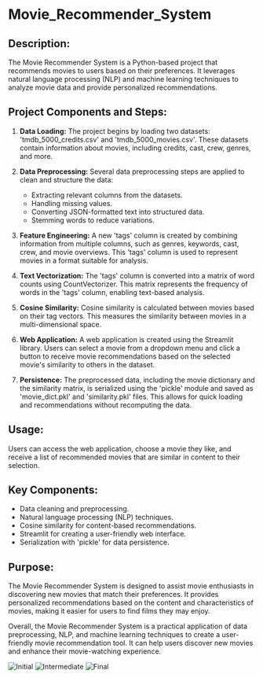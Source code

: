 # Movie_Recommender_System

## Description:
The Movie Recommender System is a Python-based project that recommends movies to users based on their preferences. It leverages natural language processing (NLP) and machine learning techniques to analyze movie data and provide personalized recommendations.

## **Project Components and Steps:**

1. **Data Loading:** The project begins by loading two datasets: 'tmdb_5000_credits.csv' and 'tmdb_5000_movies.csv'. These datasets contain information about movies, including credits, cast, crew, genres, and more.

2. **Data Preprocessing:** Several data preprocessing steps are applied to clean and structure the data:
   - Extracting relevant columns from the datasets.
   - Handling missing values.
   - Converting JSON-formatted text into structured data.
   - Stemming words to reduce variations.

3. **Feature Engineering:** A new 'tags' column is created by combining information from multiple columns, such as genres, keywords, cast, crew, and movie overviews. This 'tags' column is used to represent movies in a format suitable for analysis.

4. **Text Vectorization:** The 'tags' column is converted into a matrix of word counts using CountVectorizer. This matrix represents the frequency of words in the 'tags' column, enabling text-based analysis.

5. **Cosine Similarity:** Cosine similarity is calculated between movies based on their tag vectors. This measures the similarity between movies in a multi-dimensional space.

6. **Web Application:** A web application is created using the Streamlit library. Users can select a movie from a dropdown menu and click a button to receive movie recommendations based on the selected movie's similarity to others in the dataset.

7. **Persistence:** The preprocessed data, including the movie dictionary and the similarity matrix, is serialized using the 'pickle' module and saved as 'movie_dict.pkl' and 'similarity.pkl' files. This allows for quick loading and recommendations without recomputing the data.

## **Usage:**
Users can access the web application, choose a movie they like, and receive a list of recommended movies that are similar in content to their selection.

## **Key Components:**
- Data cleaning and preprocessing.
- Natural language processing (NLP) techniques.
- Cosine similarity for content-based recommendations.
- Streamlit for creating a user-friendly web interface.
- Serialization with 'pickle' for data persistence.

## **Purpose:**
The Movie Recommender System is designed to assist movie enthusiasts in discovering new movies that match their preferences. It provides personalized recommendations based on the content and characteristics of movies, making it easier for users to find films they may enjoy.

Overall, the Movie Recommender System is a practical application of data preprocessing, NLP, and machine learning techniques to create a user-friendly movie recommendation tool. It can help users discover new movies and enhance their movie-watching experience.

![Initial](https://github.com/Monish-07/Movie_Recommender_System/assets/95215581/bd5cccee-8005-477f-aba6-a2bbe2a351e8)
![Intermediate](https://github.com/Monish-07/Movie_Recommender_System/assets/95215581/49f0a9de-e08b-495c-aacc-701fbd934f80)
![Final](https://github.com/Monish-07/Movie_Recommender_System/assets/95215581/0dd76208-48c8-4e27-92bb-238d5272421e)



